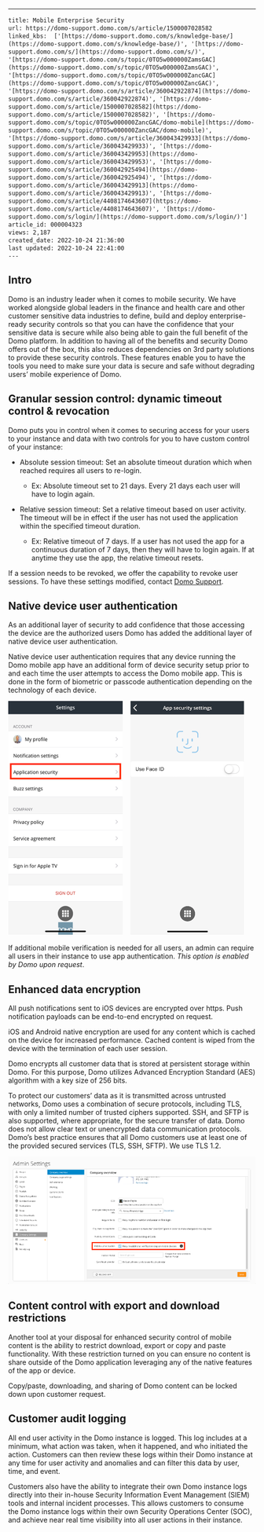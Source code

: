 ---
    title: Mobile Enterprise Security
    url: https://domo-support.domo.com/s/article/1500007028582
    linked_kbs:  ['[https://domo-support.domo.com/s/knowledge-base/](https://domo-support.domo.com/s/knowledge-base/)', '[https://domo-support.domo.com/s/](https://domo-support.domo.com/s/)', '[https://domo-support.domo.com/s/topic/0TO5w000000ZamsGAC](https://domo-support.domo.com/s/topic/0TO5w000000ZamsGAC)', '[https://domo-support.domo.com/s/topic/0TO5w000000ZancGAC](https://domo-support.domo.com/s/topic/0TO5w000000ZancGAC)', '[https://domo-support.domo.com/s/article/360042922874](https://domo-support.domo.com/s/article/360042922874)', '[https://domo-support.domo.com/s/article/1500007028582](https://domo-support.domo.com/s/article/1500007028582)', '[https://domo-support.domo.com/s/topic/0TO5w000000ZancGAC/domo-mobile](https://domo-support.domo.com/s/topic/0TO5w000000ZancGAC/domo-mobile)', '[https://domo-support.domo.com/s/article/360043429933](https://domo-support.domo.com/s/article/360043429933)', '[https://domo-support.domo.com/s/article/360043429953](https://domo-support.domo.com/s/article/360043429953)', '[https://domo-support.domo.com/s/article/360042925494](https://domo-support.domo.com/s/article/360042925494)', '[https://domo-support.domo.com/s/article/360043429913](https://domo-support.domo.com/s/article/360043429913)', '[https://domo-support.domo.com/s/article/4408174643607](https://domo-support.domo.com/s/article/4408174643607)', '[https://domo-support.domo.com/s/login/](https://domo-support.domo.com/s/login/)']
    article_id: 000004323
    views: 2,187
    created_date: 2022-10-24 21:36:00
    last updated: 2022-10-24 22:41:00
    ---



Intro
-----


Domo is an industry leader when it comes to mobile security. We have worked alongside global leaders in the finance and health care and other customer sensitive data industries to define, build and deploy enterprise-ready security controls so that you can have the confidence that your sensitive data is secure while also being able to gain the full benefit of the Domo platform. In addition to having all of the benefits and security Domo offers out of the box, this also reduces dependencies on 3rd party solutions to provide these security controls. These features enable you to have the tools you need to make sure your data is secure and safe without degrading users’ mobile experience of Domo.


Granular session control: dynamic timeout control & revocation
--------------------------------------------------------------


Domo puts you in control when it comes to securing access for your users to your instance and data with two controls for you to have custom control of your instance:


* Absolute session timeout: Set an absolute timeout duration which when reached requires all users to re-login.


	+ Ex: Absolute timeout set to 21 days. Every 21 days each user will have to login again.
* Relative session timeout: Set a relative timeout based on user activity. The timeout will be in effect if the user has not used the application within the specified timeout duration.


	+ Ex: Relative timeout of 7 days. If a user has not used the app for a continuous duration of 7 days, then they will have to login again. If at anytime they use the app, the relative timeout resets.


If a session needs to be revoked, we offer the capability to revoke user sessions. To have these settings modified, contact [Domo Support](/s/article/360042922874).


Native device user authentication
---------------------------------


As an additional layer of security to add confidence that those accessing the device are the authorized users Domo has added the additional layer of native device user authentication.


Native device user authentication requires that any device running the Domo mobile app have an additional form of device security setup prior to and each time the user attempts to access the Domo mobile app. This is done in the form of biometric or passcode authentication depending on the technology of each device.


![Mobile_1.png](Mobile_1.png)    ![Mobile_2.png](Mobile_2.png)


If additional mobile verification is needed for all users, an admin can require all users in their instance to use app authentication. *This option is enabled by Domo upon request*.


Enhanced data encryption
------------------------


All push notifications sent to iOS devices are encrypted over https. Push notification payloads can be end-to-end encrypted on request.


iOS and Android native encryption are used for any content which is cached on the device for increased performance. Cached content is wiped from the device with the termination of each user session.


Domo encrypts all customer data that is stored at persistent storage within Domo. For this purpose, Domo utilizes Advanced Encryption Standard (AES) algorithm with a key size of 256 bits.


To protect our customers’ data as it is transmitted across untrusted networks, Domo uses a combination of secure protocols, including TLS, with only a limited number of trusted ciphers supported. SSH, and SFTP is also supported, where appropriate, for the secure transfer of data. Domo does not allow clear text or unencrypted data communication protocols. Domo’s best practice ensures that all Domo customers use at least one of the provided secured services (TLS, SSH, SFTP). We use TLS 1.2.


![Picture1.png](Picture1.png)


Content control with export and download restrictions
-----------------------------------------------------


Another tool at your disposal for enhanced security control of mobile content is the ability to restrict download, export or copy and paste functionality. With these restriction turned on you can ensure no content is share outside of the Domo application leveraging any of the native features of the app or device.


Copy/paste, downloading, and sharing of Domo content can be locked down upon customer request.


Customer audit logging
----------------------


All end user activity in the Domo instance is logged. This log includes at a minimum, what action was taken, when it happened, and who initiated the action. Customers can then review these logs within their Domo instance at any time for user activity and anomalies and can filter this data by user, time, and event.


Customers also have the ability to integrate their own Domo instance logs directly into their in-house Security Information Event Management (SIEM) tools and internal incident processes. This allows customers to consume the Domo instance logs within their own Security Operations Center (SOC), and achieve near real time visibility into all user actions in their instance.

